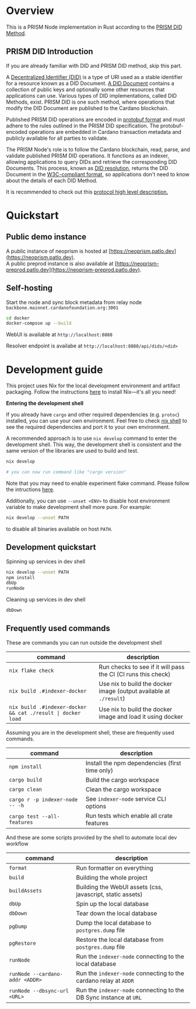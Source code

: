 # Overview

This is a PRISM Node implementation in Rust according to the [PRISM DID Method](https://github.com/input-output-hk/prism-did-method-spec/blob/main/w3c-spec/PRISM-method.md).

## PRISM DID Introduction

If you are already familiar with DID and PRISM DID method, skip this part.

A [Decentralized Identifier (DID)](https://www.w3.org/TR/did-core/) is a type of URI used as a stable identifier for a resource known as a DID Document.
[A DID Document](https://www.w3.org/TR/did-core/#dfn-did-documents) contains a collection of public keys and optionally some other resources that applications can use.
Various types of DID implementations, called DID Methods, exist.
PRISM DID is one such method, where operations that modify the DID Document are published to the Cardano blockchain.

Published PRISM DID operations are encoded in [protobuf format](https://github.com/input-output-hk/prism-did-method-spec/blob/main/w3c-spec/PRISM-method.md#appendix-b-protobuf-models) and must adhere to the rules outlined in the PRISM DID specification.
The protobuf-encoded operations are embedded in Cardano transaction metadata and publicly available for all parties to validate.

The PRISM Node's role is to follow the Cardano blockchain, read, parse, and validate published PRISM DID operations.
It functions as an indexer, allowing applications to query DIDs and retrieve the corresponding DID Documents.
This process, known as [DID resolution](https://www.w3.org/TR/did-core/#resolution), returns the DID Document in the [W3C-compliant format](https://www.w3.org/TR/did-core/#representations), so applications don't need to know about the details of each DID Method.

It is recommended to check out this [protocol high level description.](https://github.com/input-output-hk/prism-did-method-spec/blob/main/w3c-spec/PRISM-method.md#high-level-protocol-description)

# Quickstart

## Public demo instance

A public instance of neoprism is hosted at [https://neoprism.patlo.dev](https://neoprism.patlo.dev).  
A public preprod instance is also available at [https://neoprism-preprod.patlo.dev](https://neoprism-preprod.patlo.dev).

## Self-hosting

Start the node and sync block metadata from relay node `backbone.mainnet.cardanofoundation.org:3001`

```bash
cd docker
docker-compose up --build
```

WebUI is available at `http://localhost:8080`

Resolver endpoint is availabe at `http://localhost:8080/api/dids/<did>`


# Development guide

This project uses Nix for the local development environment and artifact packaging.
Follow the instructions [here](https://nixos.org/download/#download-nix) to install Nix—it's all you need!

__Entering the development shell__

If you already have `cargo` and other required dependencies (e.g. `protoc`) installed, you can use your own environment.
Feel free to check [nix shell](./nix/devShells.nix) to see the required dependencies and port it to your own environment.

A recommended approach is to use `nix develop` command to enter the development shell.
This way, the development shell is consistent and the same version of the libraries are used to build and test.


```bash
nix develop

# you can now run command like "cargo version"
```
Note that you may need to enable experiment flake command. Please follow the intructions [here](https://nixos.wiki/wiki/Flakes).

Additionally, you can use `--unset <ENV>` to disable host environment variable to make development shell more pure.
For example:

```bash
nix develop --unset PATH
```

to disable all binaries available on host `PATH`.


## Development quickstart

Spinning up services in dev shell

```bash
nix develop --unset PATH
npm install
dbUp
runNode
```

Cleaning up services in dev shell

```bash
dbDown
```

## Frequently used commands

These are commands you can run outside the development shell

| command                                                     | description                                                        |
|-------------------------------------------------------------|--------------------------------------------------------------------|
| `nix flake check`                                           | Run checks to see if it will pass the CI (CI runs this check)      |
| `nix build .#indexer-docker`                                | Use nix to build the docker image (output available at `./result`) |
| `nix build .#indexer-docker && cat ./result \| docker load` | Use nix to build the docker image and load it using docker         |

Assuming you are in the development shell, these are frequently used commands.

| command                         | description                                    |
|---------------------------------|------------------------------------------------|
| `npm install`                   | Install the npm dependencies (first time only) |
| `cargo build`                   | Build the cargo workspace                      |
| `cargo clean`                   | Clean the cargo workspace                      |
| `cargo r -p indexer-node -- -h` | See `indexer-node` service CLI options         |
| `cargo test --all-features`     | Run tests which enable all crate features      |

And these are some scripts provided by the shell to automate local dev workflow

| command                         | description                                                        |
|---------------------------------|--------------------------------------------------------------------|
| `format`                        | Run formatter on everything                                        |
| `build`                         | Building the whole project                                         |
| `buildAssets`                   | Building the WebUI assets (css, javascript, static assets)         |
| `dbUp`                          | Spin up the local database                                         |
| `dbDown`                        | Tear down the local database                                       |
| `pgDump`                        | Dump the local database to `postgres.dump` file                    |
| `pgRestore`                     | Restore the local database from `postgres.dump` file               |
| `runNode`                       | Run the `indexer-node` connecting to the local database            |
| `runNode --cardano-addr <ADDR>` | Run the `indexer-node` connecting to the cardano relay at `ADDR`   |
| `runNode --dbsync-url <URL>`    | Run the `indexer-node` connecting to the DB Sync instance at `URL` |
